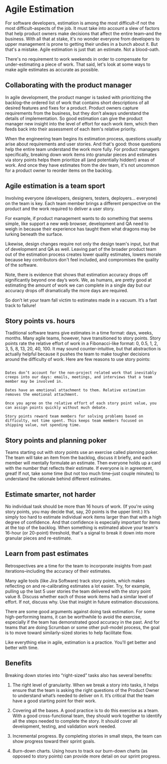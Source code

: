 # Agile Estimation

For software developers, estimation is among the most difficult–if not the most difficult–aspects of the job. It must take into account a slew of factors that help product owners make decisions that affect the entire team–and the business. With all that at stake, it's no wonder everyone from developers to upper management is prone to getting their undies in a bunch about it. But that's a mistake. Agile estimation is just that: an estimate. Not a blood-oath. 

There's no requirement to work weekends in order to compensate for under-estimating a piece of work. That said, let's look at some ways to make agile estimates as accurate as possible.  

## Collaborating with the product manager

In agile development, the product manger is tasked with prioritizing the backlog–the ordered list of work that contains short descriptions of all desired features and fixes for a product. Product owners capture requirements from the business, but they don’t always understand the details of implementation. So good estimation can give the product manager new insight into the level of effort for each work item, which then feeds back into their assessment of each item's relative priority.

When the engineering team begins its estimation process, questions usually arise about requirements and user stories. And that's good: those questions help the entire team understand the work more fully. For product managers specifically, breaking down work items into granular pieces and estimates via story points helps them prioritize all (and potentially hidden!) areas of work. And once they have estimates from the dev team, it's not uncommon for a product owner to reorder items on the backlog. 

## Agile estimation is a team sport

Involving everyone (developers, designers, testers, deployers... everyone) on the team is key. Each team member brings a different perspective on the product and the work required to deliver a user story. 

For example, if product management wants to do something that seems simple, like support a new web browser, development and QA need to weigh in because their experience has taught them what dragons may be lurking beneath the surface.

Likewise, design changes require not only the design team's input, but that of development and QA as well. Leaving part of the broader product team out of the estimation process creates lower quality estimates, lowers morale because key contributors don't feel included, and compromises the quality of the software.

Note, there is evidence that shows that estimation accuracy drops off significantly beyond one day’s work. We, as humans, are pretty good at estimating the amount of work we can complete in a single day but our accuracy drops off dramatically the more days are required. 

So don’t let your team fall victim to estimates made in a vacuum. It’s a fast track to failure! 

## Story points vs. hours

Traditional software teams give estimates in a time format: days, weeks, months. Many agile teams, however, have transitioned to story points. Story points rate the relative effort of work in a Fibonacci-like format: 0, 0.5, 1, 2, 3, 5, 8, 13, 20, 40, 100. It may sound counter-intuitive, but that abstraction is actually helpful because it pushes the team to make tougher decisions around the difficulty of work. Here are few reasons to use story points:

```

Dates don’t account for the non-project related work that inevitably creeps into our days: emails, meetings, and interviews that a team member may be involved in.

Dates have an emotional attachment to them. Relative estimation removes the emotional attachment.

Once you agree on the relative effort of each story point value, you can assign points quickly without much debate.

Story points reward team members for solving problems based on difficulty, not time spent. This keeps team members focused on shipping value, not spending time. 

```


## Story points and planning poker

Teams starting out with story points use an exercise called planning poker. The team will take an item from the backlog, discuss it briefly, and each member will mentally formulate an estimate. Then everyone holds up a card with the number that reflects their estimate. If everyone is in agreement, great! If not, take some time (but not too much time–just couple minutes) to understand the rationale behind different estimates.


## Estimate smarter, not harder

No individual task should be more than 16 hours of work. (If you're using story points, you may decide that, say, 20 points is the upper limit.) It’s simply too hard to estimate individual work items larger than that with a high degree of confidence. And that confidence is especially important for items at the top of the backlog. When something is estimated above your team's 16-hour (or 20-point) threshold, that's a signal to break it down into more granular pieces and re-estimate.

## Learn from past estimates

Retrospectives are a time for the team to incorporate insights from past iterations–including the accuracy of their estimates. 

Many agile tools (like Jira Software) track story points, which makes reflecting on and re-calibrating estimates a lot easier. Try, for example, pulling up the last 5 user stories the team delivered with the story point value 8. Discuss whether each of those work items had a similar level of effort. If not, discuss why. Use that insight in future estimation discussions.

There are some good arguments against doing task estimation. For some high-performing teams, it can be worthwhile to avoid the exercise, especially if the team has demonstrated good accuracy in the past. And for teams that are doing Scrumban or some other pull-model process, the goal is to move toward similarly-sized stories to help facilitate flow.

Like everything else in agile, estimation is a practice. You'll get better and better with time.

## Benefits 

Breaking down stories into “right-sized” tasks also has several benefits:

1. The right level of granularity. When we break a story into tasks, it helps ensure that the team is asking the right questions of the Product Owner to understand what’s needed to deliver on it. It’s critical that the team have a good starting point for their work.


2. Covering all the bases. A good practice is to do this exercise as a team. With a good cross-functional team, they should work together to identify all the steps needed to complete the story. It should cover all development, testing, and validation work needed.


3. Incremental progress. By completing stories in small steps, the team can show progress toward their sprint goals.


4. Burn-down charts. Using hours to track our burn-down charts (as opposed to story points) can provide more detail on our sprint progress.